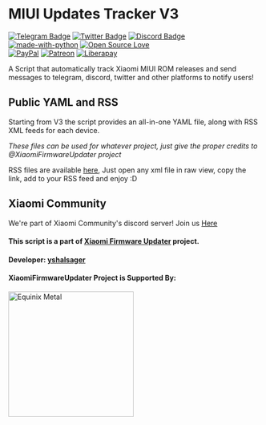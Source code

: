 # MIUI Updates Tracker V3

[![Telegram Badge](https://img.shields.io/badge/Telegram-Subscribe-2CA5E0?style=flat&labelColor=2CA5E0&logo=Telegram&logoColor=white&link=https://t.me/MIUIUpdatesTracker)](https://t.me/MIUIUpdatesTracker)
[![Twitter Badge](https://img.shields.io/badge/Twitter-Follow-1ca0f1?style=flat&labelColor=1ca0f1&logo=twitter&logoColor=white&link=https://twitter.com/MiFwUpdater)](https://twitter.com/MiFwUpdater)
[![Discord Badge](https://img.shields.io/badge/Discord-Subscribe-7289DA?style=flat&labelColor=7289DA&logo=Discord&logoColor=white)](https://discord.gg/xiaomi) <br />
[![made-with-python](https://img.shields.io/badge/Made%20with-Python%203-3776AB?style=flat&labelColor=3776AB&logo=python&logoColor=white&link=https://www.python.org/)](https://www.python.org/)
[![Open Source Love](https://badges.frapsoft.com/os/v3/open-source.svg?v=103)](#) <br />
[![PayPal](https://img.shields.io/badge/PayPal-Donate-00457C?style=flat&labelColor=00457C&logo=PayPal&logoColor=white&link=https://www.paypal.me/yshalsager)](https://www.paypal.me/yshalsager)
[![Patreon](https://img.shields.io/badge/Patreon-Support-F96854?style=flat&labelColor=F96854&logo=Patreon&logoColor=white&link=https://www.paypal.me/yshalsager)](https://www.paypal.me/yshalsager)
[![Liberapay](https://img.shields.io/badge/Liberapay-Support-F6C915?style=flat&labelColor=F6C915&logo=Liberapay&logoColor=white&link=https://liberapay.com/yshalsager)](https://liberapay.com/yshalsager)

A Script that automatically track Xiaomi MIUI ROM releases and send messages to telegram, discord, twitter and other platforms to notify users!

## Public YAML and RSS
Starting from V3 the script provides an all-in-one YAML file, along with RSS XML feeds for each device.

_These files can be used for whatever project, just give the proper credits to @XiaomiFirmwareUpdater project_

RSS files are available [here](https://github.com/XiaomiFirmwareUpdater/miui-updates-tracker/tree/master/rss), Just open any xml file in raw view, copy the link, add to your RSS feed and enjoy :D

## Xiaomi Community
We're part of Xiaomi Community's discord server! Join us [Here](https://discord.gg/xiaomi)

#### This script is a part of [Xiaomi Firmware Updater](https://github.com/XiaomiFirmwareUpdater) project.
#### Developer: [yshalsager](https://github.com/yshalsager)

#### XiaomiFirmwareUpdater Project is Supported By:
<a href='https://metal.equinix.com/' target="_blank"><img alt='Equinix Metal' src='https://metal.equinix.com/metal/images/logo/equinix-metal-full.svg' width='250px' /></a>